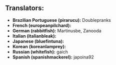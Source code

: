 Translators:
------------
* __Brazilian Portuguese (pirarucu):__ Doublepranks
* __French (europeanpilchard):__ 
* __German (rabbitfish):__ Martinusbe, Zanooda
* __Italian (italianbleak):__ 
* __Japanese (bluefintuna):__
* __Korean (koreanlamprey):__
* __Russian (whitefish):__ gaich
* __Spanish (spanishmackerel):__ japoina92
